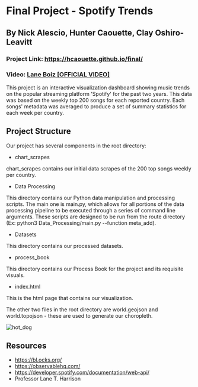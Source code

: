 Final Project - Spotify Trends
===
By Nick Alescio, Hunter Caouette, Clay Oshiro-Leavitt
---
### Project Link: https://hcaouette.github.io/final/  
### Video:  [Lane Boiz \[OFFICIAL VIDEO\]](https://drive.google.com/file/d/1vIInPy8KWOIpbBy3iVZ43JOUddLCTg2q/view?usp=sharing)

This project is an interactive visualization dashboard showing music trends on the popular streaming platform 'Spotify' for the past two years. This data was based on the weekly top 200 songs for each reported country. Each songs' metadata was averaged to produce a set of summary statistics for each week per country. 

Project Structure
---
Our project has several components in the root directory:
- chart_scrapes

chart_scrapes contains our initial data scrapes of the 200 top songs weekly per country.

- Data Processing

This directory contains our Python data manipulation and processing scripts. The main one is main.py, which allows for all portions of the data processing pipeline to be executed through a series of command line arguments. These scripts are designed to be run from the route directory (Ex: python3 Data_Processing/main.py --function meta_add).

- Datasets

This directory contains our processed datasets.

- process_book

This directory contains our Process Book for the project and its requisite visuals.

- index.html

This is the html page that contains our visualization.

The other two files in the root directory are world.geojson and world.topojson - these are used to generate our choropleth.



<!-- [hot_dog.gif](hot_dog.gif)-->
![hot_dog](https://user-images.githubusercontent.com/12305393/111556394-d67c1b80-8760-11eb-8ab0-28d280619910.gif)


Resources
---
- https://bl.ocks.org/
- https://observablehq.com/
- https://developer.spotify.com/documentation/web-api/
- Professor Lane T. Harrison